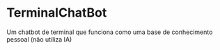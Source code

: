 # TerminalChatBot
Um chatbot de terminal que funciona como uma base de conhecimento pessoal (não utiliza IA)
